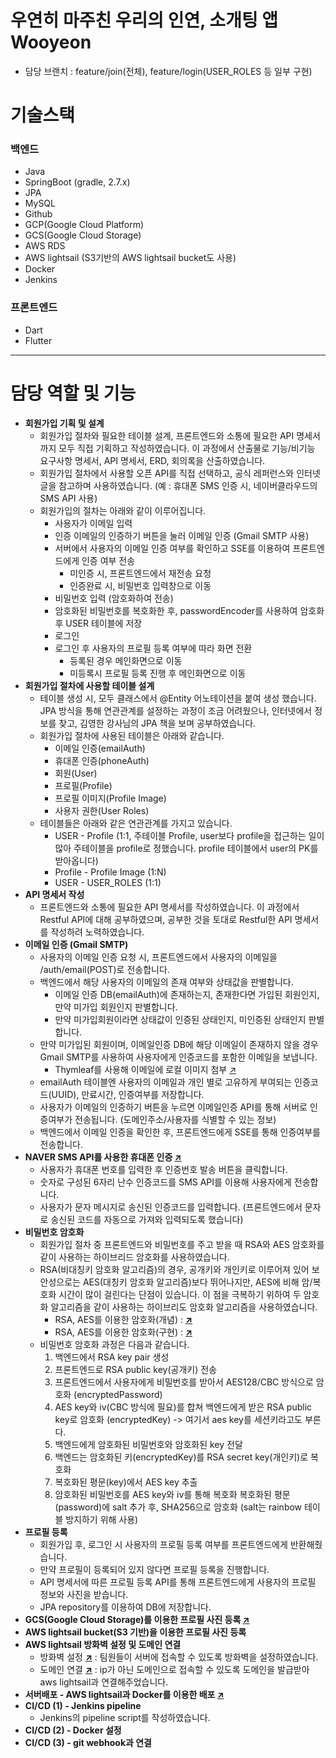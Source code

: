 <h1>우연히 마주친 우리의 인연, 소개팅 앱 Wooyeon</h1>


- 담당 브랜치 : feature/join(전체), feature/login(USER_ROLES 등 일부 구현)


# 기술스택
### 백엔드
- Java
- SpringBoot (gradle, 2.7.x)
- JPA
- MySQL
- Github
- GCP(Google Cloud Platform)
- GCS(Google Cloud Storage)
- AWS RDS
- AWS lightsail (S3기반의 AWS lightsail bucket도 사용)
- Docker
- Jenkins

### 프론트엔드
- Dart
- Flutter

---
# 담당 역할 및 기능

- **회원가입 기획 및 설계**
    - 회원가입 절차와 필요한 테이블 설계, 프론트엔드와 소통에 필요한 API 명세서까지 모두 직접 기획하고 작성하였습니다. 이 과정에서 산출물로 기능/비기능 요구사항 명세서, API 명세서, ERD, 회의록을 산출하였습니다.
    - 회원가입 절차에서 사용할 오픈 API를 직접 선택하고, 공식 레퍼런스와 인터넷 글을 참고하며 사용하였습니다. (예 : 휴대폰 SMS 인증 시, 네이버클라우드의 SMS API 사용)
    - 회원가입의 절차는 아래와 같이 이루어집니다.
        - 사용자가 이메일 입력
        - 인증 이메일의 인증하기 버튼을 눌러 이메일 인증 (Gmail SMTP 사용)
        - 서버에서 사용자의 이메일 인증 여부를 확인하고 SSE를 이용하여 프론트엔드에게 인증 여부 전송
            - 미인증 시, 프론트엔드에서 재전송 요청
            - 인증완료 시, 비밀번호 입력창으로 이동
        - 비밀번호 입력 (암호화하여 전송)
        - 암호화된 비밀번호를 복호화한 후, passwordEncoder를 사용하여 암호화 후 USER 테이블에 저장
        - 로그인
        - 로그인 후 사용자의 프로필 등록 여부에 따라 화면 전환
            - 등록된 경우 메인화면으로 이동
            - 미등록시 프로필 등록 진행 후 메인화면으로 이동
- **회원가입 절차에 사용할 테이블 설계**
    - 테이블 생성 시, 모두 클래스에서 @Entity 어노테이션을 붙여 생성 했습니다. JPA 방식을 통해 연관관계를 설정하는 과정이 조금 어려웠으나, 인터넷에서 정보를 찾고, 김영한 강사님의 JPA 책을 보며 공부하였습니다.
    - 회원가입 절차에 사용된 테이블은 아래와 같습니다.
        - 이메일 인증(emailAuth)
        - 휴대폰 인증(phoneAuth)
        - 회원(User)
        - 프로필(Profile)
        - 프로필 이미지(Profile Image)
        - 사용자 권한(User Roles)
    - 테이블들은 아래와 같은 연관관계를 가지고 있습니다.
        - USER - Profile (1:1, 주테이블 Profile, user보다 profile을 접근하는 일이 많아 주테이블을 profile로 정했습니다. profile 테이블에서 user의 PK를 받아옵니다)
        - Profile - Profile Image (1:N)
        - USER - USER_ROLES (1:1)
- **API 명세서 작성**
    - 프론트엔드와 소통에 필요한 API 명세서를 작성하였습니다. 이 과정에서 Restful API에 대해 공부하였으며, 공부한 것을 토대로 Restful한 API 명세서를 작성하려 노력하였습니다.
- **이메일 인증 (Gmail SMTP)**
    - 사용자의 이메일 인증 요청 시, 프론트엔드에서 사용자의 이메일을 /auth/email(POST)로 전송합니다.
    - 백엔드에서 해당 사용자의 이메일의 존재 여부와 상태값을 판별합니다.
        - 이메일 인증 DB(emailAuth)에 존재하는지, 존재한다면 가입된 회원인지, 만약 미가입 회원인지 판별합니다.
        - 만약 미가입회원이라면 상태값이 인증된 상태인지, 미인증된 상태인지 판별합니다.
    - 만약 미가입된 회원이며, 이메일인증 DB에 해당 이메일이 존재하지 않을 경우 Gmail SMTP를 사용하여 사용자에게 인증코드를 포함한 이메일을 보냅니다.
        - Thymleaf를 사용해 이메일에 로컬 이미지 첨부 [↗️](https://easyoungcode.tistory.com/entry/Spring-Spring%EC%97%90%EC%84%9C-SMTP%EB%A1%9C-html-templateimage-%ED%8F%AC%ED%95%A8-%ED%8F%AC%ED%95%A8%ED%95%9C-%EC%9D%B8%EC%A6%9D-%EB%A9%94%EC%9D%BC-%EB%B3%B4%EB%82%B4%EA%B8%B0JAVA)
    - emailAuth 테이블엔 사용자의 이메일과 개인 별로 고유하게 부여되는 인증코드(UUID), 만료시간, 인증여부를 저장합니다.
    - 사용자가 이메일의 인증하기 버튼을 누르면 이메일인증 API를 통해 서버로 인증여부가 전송됩니다. (도메인주소/사용자를 식별할 수 있는 정보)
    - 백엔드에서 이메일 인증을 확인한 후, 프론트엔드에게 SSE를 통해 인증여부를 전송합니다.
- **NAVER SMS API를 사용한 휴대폰 인증 [↗️](https://easyoungcode.tistory.com/entry/Spring-%EB%84%A4%EC%9D%B4%EB%B2%84-%ED%81%B4%EB%9D%BC%EC%9A%B0%EB%93%9C-SMS-API-%EC%82%AC%EC%9A%A9%ED%95%98%EA%B8%B0)**
    - 사용자가 휴대폰 번호를 입력한 후 인증번호 발송 버튼을 클릭합니다.
    - 숫자로 구성된 6자리 난수 인증코드를 SMS API를 이용해 사용자에게 전송합니다.
    - 사용자가 문자 메시지로 송신된 인증코드를 입력합니다. (프론트엔드에서 문자로 송신된 코드를 자동으로 가져와 입력되도록 했습니다)
- **비밀번호 암호화**
    - 회원가입 절차 중 프론트엔드와 비밀번호를 주고 받을 때 RSA와 AES 암호화를 같이 사용하는 하이브리드 암호화를 사용하였습니다.
    - RSA(비대칭키 암호화 알고리즘)의 경우, 공개키와 개인키로 이루어져 있어 보안성으로는 AES(대칭키 암호화 알고리즘)보다 뛰어나지만, AES에 비해 암/복호화 시간이 많이 걸린다는 단점이 있습니다. 이 점을 극복하기 위하여 두 암호화 알고리즘을 같이 사용하는 하이브리도 암호화 알고리즘을 사용하였습니다.
        - RSA, AES를 이용한 암호화(개념) : **[↗️](https://easyoungcode.tistory.com/entry/%ED%95%98%EC%9D%B4%EB%B8%8C%EB%A6%AC%EB%93%9C-%EC%95%94%ED%98%B8%ED%99%94-RSA-AES-1-%EA%B0%9C%EB%85%90-%EC%84%A4%EB%AA%85)**
        - RSA, AES를 이용한 암호화(구현) : **[↗️](https://easyoungcode.tistory.com/entry/%ED%95%98%EC%9D%B4%EB%B8%8C%EB%A6%AC%EB%93%9C-%EC%95%94%ED%98%B8%ED%99%94-RSA-AES-2-%EA%B5%AC%ED%98%84)**
    - 비밀번호 암호화 과정은 다음과 같습니다.
        1. 백엔드에서 RSA key pair 생성
        2. 프론트엔드로 RSA public key(공개키) 전송
        3. 프론트엔드에서 사용자에게 비밀번호를 받아서 AES128/CBC 방식으로 암호화 (encryptedPassword)
        4. AES key와 iv(CBC 방식에 필요)를 합쳐 백엔드에게 받은 RSA public key로 암호화 (encryptedKey) -> 여기서 aes key를 세션키라고도 부른다.
        5. 백엔드에게 암호화된 비밀번호와 암호화된 key 전달
        6. 백엔드는 암호화된 키(encryptedKey)를 RSA secret key(개인키)로 복호화
        7. 복호화된 평문(key)에서 AES key 추출
        8. 암호화된 비밀번호를 AES key와 iv를 통해 복호화
        복호화된 평문(password)에 salt 추가 후, SHA256으로 암호화 (salt는 rainbow 테이블 방지하기 위해 사용)
- **프로필 등록**
    - 회원가입 후, 로그인 시 사용자의 프로필 등록 여부를 프론트엔드에게 반환해줬습니다.
    - 만약 프로필이 등록되어 있지 않다면 프로필 등록을 진행합니다.
    - API 명세서에 따른 프로필 등록 API를 통해 프론트엔드에게 사용자의 프로필 정보와 사진을 받습니다.
    - JPA repository를 이용하여 DB에 저장합니다.
- **GCS(Google Cloud Storage)를 이용한 프로필 사진 등록 [↗️](https://easyoungcode.tistory.com/entry/API로-MultipartFile이미지-파일과-JSON-받아서-업로드-및-포스트맨으로-테스트-해보기-feat-Spring-flutter)**
- **AWS lightsail bucket(S3 기반)을 이용한 프로필 사진 등록**
- **AWS lightsail 방화벽 설정 및 도메인 연결**
    - 방화벽 설정 **[↗️](https://easyoungcode.tistory.com/entry/AWS-aws-lightsail-%EA%B3%A0%EC%A0%95-IP-%EC%83%9D%EC%84%B1-%ED%9B%84-%EB%B0%A9%ED%99%94%EB%B2%BD-%EC%84%A4%EC%A0%95%ED%95%98%EA%B8%B0)** : 팀원들이 서버에 접속할 수 있도록 방화벽을 설정하였습니다.
    - 도메인 연결 **[↗️](https://easyoungcode.tistory.com/entry/AWS-무료-도메인-생성-후-aws-lightsail에-연결해주기)** : ip가 아닌 도메인으로 접속할 수 있도록 도메인을 발급받아 aws lightsail과 연결해주었습니다.
- **서버배포 - AWS lightsail과 Docker를 이용한 배포 [↗️](https://easyoungcode.tistory.com/entry/SpringBootDockerAWS-lightsail로-애플리케이션-서버에-배포하기feat-m1?category=1227065)**
- **CI/CD (1) - Jenkins pipeline**
    - Jenkins의 pipeline script를 작성하였습니다.
- **CI/CD (2) - Docker 설정**
- **CI/CD (3) - git webhook과 연결**
